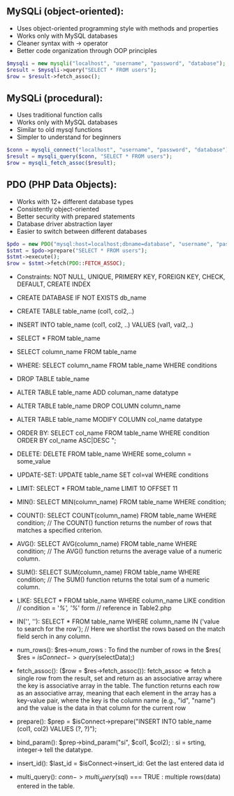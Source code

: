 ## MySQLi (object-oriented):

- Uses object-oriented programming style with methods and properties
- Works only with MySQL databases
- Cleaner syntax with -> operator
- Better code organization through OOP principles

```php
$mysqli = new mysqli("localhost", "username", "password", "database");
$result = $mysqli->query("SELECT * FROM users");
$row = $result->fetch_assoc();
```

## MySQLi (procedural):

- Uses traditional function calls
- Works only with MySQL databases
- Similar to old mysql functions
- Simpler to understand for beginners

```php
$conn = mysqli_connect("localhost", "username", "password", "database");
$result = mysqli_query($conn, "SELECT * FROM users");
$row = mysqli_fetch_assoc($result);
```

## PDO (PHP Data Objects):

- Works with 12+ different database types
- Consistently object-oriented
- Better security with prepared statements
- Database driver abstraction layer
- Easier to switch between different databases

```php
$pdo = new PDO("mysql:host=localhost;dbname=database", "username", "password");
$stmt = $pdo->prepare("SELECT * FROM users");
$stmt->execute();
$row = $stmt->fetch(PDO::FETCH_ASSOC);
```



- Constraints: NOT NULL, UNIQUE, PRIMERY KEY, FOREIGN KEY, CHECK, DEFAULT, CREATE INDEX

- CREATE DATABASE IF NOT EXISTS db_name
- CREATE TABLE table_name (col1, col2,..)
- INSERT INTO table_name (col1, col2, ..) VALUES (val1, val2,..)
- SELECT * FROM table_name
- SELECT column_name FROM table_name
- WHERE: SELECT column_name FROM table_name WHERE conditions
- DROP TABLE table_name
- ALTER TABLE table_name ADD columan_name datatype
- ALTER TABLE table_name  DROP COLUMN column_name
- ALTER TABLE table_name MODIFY COLUMN col_name datatype

- ORDER BY: SELECT col_name FROM table_name WHERE condition ORDER BY col_name ASC|DESC ";
- DELETE: DELETE FROM table_name WHERE some_column = some_value 
- UPDATE-SET: UPDATE table_name SET col=val WHERE conditions
- LIMIT:  SELECT * FROM table_name LIMIT 10 OFFSET 11
- MIN(): SELECT MIN(column_name) FROM table_name WHERE condition; 
- COUNT(): SELECT COUNT(column_name) FROM table_name WHERE condition; // The COUNT() function returns the number of rows that matches a specified criterion. 
- AVG(): SELECT AVG(column_name) FROM table_name WHERE condition; // The AVG() function returns the average value of a numeric column. 
- SUM(): SELECT SUM(column_name) FROM table_name WHERE condition; // The SUM() function returns the total sum of a numeric column.  
- LIKE: SELECT * FROM table_name WHERE column_name LIKE condition // condition = '_%', '%_' form // reference in Table2.php
- IN('', ''): SELECT * FROM table_name WHERE column_name IN ('value to search for the row'); // Here we shortlist the rows based on the match field serch in any column. 



- num_rows(): $res->num_rows : To find the number of rows in the $res( $res = $isConnect->query($selectData);)
- fetch_assoc(): ($row = $res->fetch_assoc()): fetch_assoc => fetch a single row from the result, set and return as an associative array where the key is associative array in the table. The function returns each row as an associative array, meaning that each element in the array has a key-value pair, where the key is the column name (e.g., "id", "name") and the value is the data in that column for the current row
- prepare(): $prep = $isConnect->prepare("INSERT INTO table_name (col1, col2) VALUES (?, ?)");
- bind_param(): $prep->bind_param("si", $col1, $col2); : si = srting, integer-> tell the datatype.
- insert_id(): $last_id = $isConnect->insert_id: Get the last entered data id
- multi_query(): $conn->multi_query($sql) === TRUE : multiple rows(data) entered in the table.


